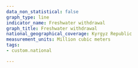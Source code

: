 ```yaml
---
data_non_statistical: false
graph_type: line
indicator_name: Freshwater withdrawal
graph_title: Freshwater withdrawal
national_geographical_coverage: Kyrgyz Republic
measurement_units: Million cubic meters
tags:
- custom.national

---
```

